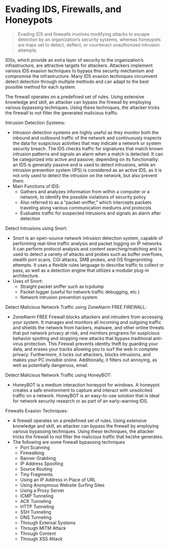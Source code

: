 # Evading IDS, Firewalls, and Honeypots
> Evading IDS and firewalls involves modifying attacks to escape detection by an organization’s security systems, whereas honeypots are traps set to detect, deflect, or counteract unauthorized intrusion attempts.


IDSs, which provide an extra layer of security to the organization’s infrastructure, are attractive targets for attackers. Attackers implement various IDS evasion techniques to bypass this security mechanism and compromise the infrastructure. Many IDS evasion techniques circumvent detect detection through multiple methods and can adapt to the best possible method for each system.


The firewall operates on a predefined set of rules. Using extensive knowledge and skill, an attacker can bypass the firewall by employing various bypassing techniques. Using these techniques, the attacker tricks the firewall to not filter the generated malicious traffic.


 Intrusion Detection Systems:
- Intrusion detection systems are highly useful as they monitor both the inbound and outbound traffic of the network and continuously inspects the data for suspicious activities that may indicate a network or system security breach. The IDS checks traffic for signatures that match known intrusion patterns and signals an alarm when a match is detected. It can be categorized into active and passive, depending on its functionality: an IDS is generally passive and is used to detect intrusions, while an intrusion prevention system (IPS) is considered as an active IDS, as it is not only used to detect the intrusion on the network, but also prevent them.
- Main Functions of IDS:
  - Gathers and analyzes information from within a computer or a network, to identify the possible violations of security policy
  - Also referred to as a “packet-sniffer,” which intercepts packets traveling along various communication mediums and protocols
  - Evaluates traffic for suspected intrusions and signals an alarm after detection


Detect Intrusions using Snort:
- Snort is an open-source network intrusion detection system, capable of performing real-time traffic analysis and packet logging on IP networks. It can perform protocol analysis and content searching/matching and is used to detect a variety of attacks and probes such as buffer overflows, stealth port scans, CGI attacks, SMB probes, and OS fingerprinting attempts. It uses a flexible rules language to describe traffic to collect or pass, as well as a detection engine that utilizes a modular plug-in architecture.
- Uses of Snort:
  - Straight packet sniffer such as tcpdump
  - Packet logger (useful for network traffic debugging, etc.)
  - Network intrusion prevention system


Detect Malicious Network Traffic using ZoneAlarm FREE FIREWALL:
- ZoneAlarm FREE Firewall blocks attackers and intruders from accessing your system. It manages and monitors all incoming and outgoing traffic and shields the network from hackers, malware, and other online threats that put network privacy at risk, and monitors programs for suspicious behavior spotting and stopping new attacks that bypass traditional anti-virus protection. This Firewall prevents identity theft by guarding your data, and erases your tracks allowing you to surf the web in complete privacy. Furthermore, it locks out attackers, blocks intrusions, and makes your PC invisible online. Additionally, it filters out annoying, as well as potentially dangerous, email.


Detect Malicious Network Traffic using HoneyBOT:
- HoneyBOT is a medium interaction honeypot for windows. A honeypot creates a safe environment to capture and interact with unsolicited traffic on a network. HoneyBOT is an easy-to-use solution that is ideal for network security research or as part of an early-warning IDS.


Firewalls Evasion Techniques:
- A firewall operates on a predefined set of rules. Using extensive knowledge and skill, an attacker can bypass the firewall by employing various bypassing techniques. Using these techniques, the attacker tricks the firewall to not filter the malicious traffic that he/she generates.
- The following are some firewall bypassing techniques
  - Port Scanning
  - Firewalking
  - Banner Grabbing
  - IP Address Spoofing
  - Source Routing
  - Tiny Fragments
  - Using an IP Address in Place of URL
  - Using Anonymous Website Surfing Sites
  - Using a Proxy Server
  - ICMP Tunneling
  - ACK Tunneling
  - HTTP Tunneling
  - SSH Tunneling
  - DNS Tunneling
  - Through External Systems
  - Through MITM Attack
  - Through Content
  - Through XSS Attack








































































